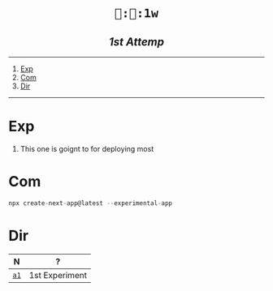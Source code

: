 <h1 align="center"><code>🎴:📼:1w</code></h1>
<h2 align="center"><i>1st Attemp </i></h2>

----
1. [Exp](#exp)
2. [Com](#com)
3. [Dir](#dir)

----

# Exp

1. This one is goignt to for deploying most 

# Com 

```js 
npx create-next-app@latest --experimental-app
```

# Dir

N | ?
|:--:|:--:|
[`a1`](./a1/) | 1st Experiment 


